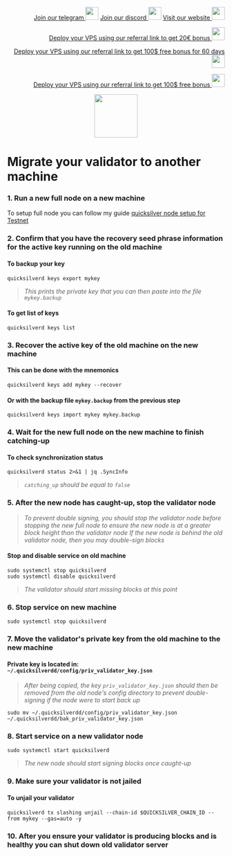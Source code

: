 <p style="font-size:14px" align="right">
<a href="https://t.me/kjnotes" target="_blank">Join our telegram <img src="https://user-images.githubusercontent.com/50621007/183283867-56b4d69f-bc6e-4939-b00a-72aa019d1aea.png" width="30"/></a>
<a href="https://discord.gg/JqQNcwff2e" target="_blank">Join our discord <img src="https://user-images.githubusercontent.com/50621007/176236430-53b0f4de-41ff-41f7-92a1-4233890a90c8.png" width="30"/></a>
<a href="https://kjnodes.com/" target="_blank">Visit our website <img src="https://user-images.githubusercontent.com/50621007/168689709-7e537ca6-b6b8-4adc-9bd0-186ea4ea4aed.png" width="30"/></a>
</p>

<p style="font-size:14px" align="right">
<a href="https://hetzner.cloud/?ref=y8pQKS2nNy7i" target="_blank">Deploy your VPS using our referral link to get 20€ bonus <img src="https://user-images.githubusercontent.com/50621007/174612278-11716b2a-d662-487e-8085-3686278dd869.png" width="30"/></a>
</p>
<p style="font-size:14px" align="right">
<a href="https://m.do.co/c/17b61545ca3a" target="_blank">Deploy your VPS using our referral link to get 100$ free bonus for 60 days <img src="https://user-images.githubusercontent.com/50621007/183284313-adf81164-6db4-4284-9ea0-bcb841936350.png" width="30"/></a>
</p>
<p style="font-size:14px" align="right">
<a href="https://www.vultr.com/?ref=7418642" target="_blank">Deploy your VPS using our referral link to get 100$ free bonus <img src="https://user-images.githubusercontent.com/50621007/183284971-86057dc2-2009-4d40-a1d4-f0901637033a.png" width="30"/></a>
</p>

<p align="center">
  <img height="100" height="auto" src="https://user-images.githubusercontent.com/50621007/166148846-93575afe-e3ce-4ca5-a3f7-a21e8a8609cb.png">
</p>

# Migrate your validator to another machine

### 1. Run a new full node on a new machine
To setup full node you can follow my guide [quicksilver node setup for Testnet](https://github.com/kj89/testnet_manuals/blob/main/quicksilver/README.md)

### 2. Confirm that you have the recovery seed phrase information for the active key running on the old machine

#### To backup your key
```
quicksilverd keys export mykey
```
> _This prints the private key that you can then paste into the file `mykey.backup`_

#### To get list of keys
```
quicksilverd keys list
```

### 3. Recover the active key of the old machine on the new machine

#### This can be done with the mnemonics
```
quicksilverd keys add mykey --recover
```

#### Or with the backup file `mykey.backup` from the previous step
```
quicksilverd keys import mykey mykey.backup
```

### 4. Wait for the new full node on the new machine to finish catching-up

#### To check synchronization status
```
quicksilverd status 2>&1 | jq .SyncInfo
```
> _`catching_up` should be equal to `false`_

### 5. After the new node has caught-up, stop the validator node

> _To prevent double signing, you should stop the validator node before stopping the new full node to ensure the new node is at a greater block height than the validator node_
> _If the new node is behind the old validator node, then you may double-sign blocks_

#### Stop and disable service on old machine
```
sudo systemctl stop quicksilverd
sudo systemctl disable quicksilverd
```
> _The validator should start missing blocks at this point_

### 6. Stop service on new machine
```
sudo systemctl stop quicksilverd
```

### 7. Move the validator's private key from the old machine to the new machine
#### Private key is located in: `~/.quicksilverdd/config/priv_validator_key.json`

> _After being copied, the key `priv_validator_key.json` should then be removed from the old node's config directory to prevent double-signing if the node were to start back up_
```
sudo mv ~/.quicksilverdd/config/priv_validator_key.json ~/.quicksilverdd/bak_priv_validator_key.json
```

### 8. Start service on a new validator node
```
sudo systemctl start quicksilverd
```
> _The new node should start signing blocks once caught-up_

### 9. Make sure your validator is not jailed
#### To unjail your validator
```
quicksilverd tx slashing unjail --chain-id $QUICKSILVER_CHAIN_ID --from mykey --gas=auto -y 
```

### 10. After you ensure your validator is producing blocks and is healthy you can shut down old validator server
